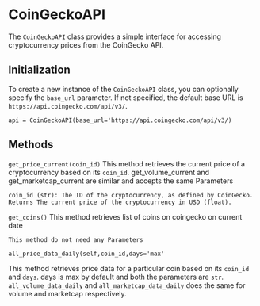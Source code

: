 # CoinGeckoAPI

The `CoinGeckoAPI` class provides a simple interface for accessing cryptocurrency prices from the CoinGecko API.

## Initialization

To create a new instance of the `CoinGeckoAPI` class, you can optionally specify the `base_url` parameter. If not specified, the default base URL is `https://api.coingecko.com/api/v3/`.

```
api = CoinGeckoAPI(base_url='https://api.coingecko.com/api/v3/)
```
## Methods

`get_price_current(coin_id)`
This method retrieves the current price of a cryptocurrency based on its `coin_id`.
get_volume_current and get_marketcap_current are similar and accepts the same Parameters

```Parameters
coin_id (str): The ID of the cryptocurrency, as defined by CoinGecko.
Returns The current price of the cryptocurrency in USD (float).
```
`get_coins()`
This method retrieves list of coins on coingecko on current date

```Parameters
This method do not need any Parameters
```
`all_price_data_daily(self,coin_id,days='max'`

This method retrieves price data for a particular coin based on its `coin_id` and `days`.
days is max by default and both the parameters are `str`.
`all_volume_data_daily` and `all_marketcap_data_daily` does the same for volume and marketcap respectively.
